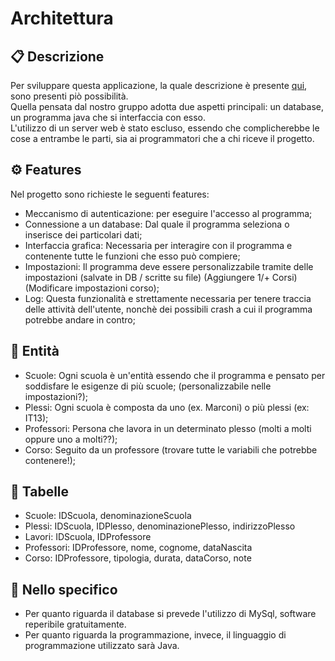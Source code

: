# Architettura

<!-- (immagine architettura) -->

## :clipboard: Descrizione
Per sviluppare questa applicazione, la quale descrizione è presente [qui](DescrizioneProgetto.md), sono presenti piò possibilità. <br>
Quella pensata dal nostro gruppo adotta due aspetti principali: un database, un programma java che si interfaccia con esso. <br>
L'utilizzo di un server web è stato escluso, essendo che complicherebbe le cose a entrambe le parti, sia ai programmatori che a chi riceve il progetto.

## :gear: Features
Nel progetto sono richieste le seguenti features:
- Meccanismo di autenticazione: per eseguire l'accesso al programma;
- Connessione a un database: Dal quale il programma seleziona o inserisce dei particolari dati;
- Interfaccia grafica: Necessaria per interagire con il programma e contenente tutte le funzioni che esso può compiere;
- Impostazioni: Il programma deve essere personalizzabile tramite delle impostazioni (salvate in DB / scritte su file) (Aggiungere 1/+ Corsi) (Modificare impostazioni corso);
- Log: Questa funzionalità e strettamente necessaria per tenere traccia delle attività dell'utente, nonchè dei possibili crash a cui il programma potrebbe andare in contro;

## :busts_in_silhouette: Entità
- Scuole: Ogni scuola è un'entità essendo che il programma e pensato per soddisfare le esigenze di più scuole; (personalizzabile nelle impostazioni?);
- Plessi: Ogni scuola è composta da uno (ex. Marconi) o più plessi (ex: IT13);
- Professori: Persona che lavora in un determinato plesso (molti a molti oppure uno a molti??);
- Corso: Seguito da un professore (trovare tutte le variabili che potrebbe contenere!);

## :book: Tabelle
- Scuole: IDScuola, denominazioneScuola
- Plessi: IDScuola, IDPlesso, denominazionePlesso, indirizzoPlesso
- Lavori: IDScuola, IDProfessore
- Professori: IDProfessore, nome, cognome, dataNascita
- Corso: IDProfessore, tipologia, durata, dataCorso, note

## :pushpin: Nello specifico
- Per quanto riguarda il database si prevede l'utilizzo di MySql, software reperibile gratuitamente.
- Per quanto riguarda la programmazione, invece, il linguaggio di programmazione utilizzato sarà Java.
